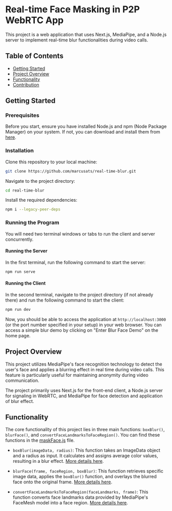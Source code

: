 # Real-time Face Masking in P2P WebRTC App

This project is a web application that uses Next.js, MediaPipe, and a Node.js server to implement real-time blur functionalities during video calls.

## Table of Contents

- [Getting Started](#getting-started)
- [Project Overview](#project-overview)
- [Functionality](#functionality)
- [Contribution](#contribution)

## Getting Started

### Prerequisites

Before you start, ensure you have installed Node.js and npm (Node Package Manager) on your system. If not, you can download and install them from [here](https://nodejs.org/).

### Installation

Clone this repository to your local machine:

```bash
git clone https://github.com/marcusats/real-time-blur.git
```

Navigate to the project directory:

```bash
cd real-time-blur
```

Install the required dependencies:

```bash
npm i --legacy-peer-deps
```

### Running the Program

You will need two terminal windows or tabs to run the client and server concurrently.

#### Running the Server

In the first terminal, run the following command to start the server:

```bash
npm run serve
```

#### Running the Client

In the second terminal, navigate to the project directory (if not already there) and run the following command to start the client:

```bash
npm run dev
```

Now, you should be able to access the application at `http://localhost:3000` (or the port number specified in your setup) in your web browser. You can access a simple blur demo by clicking on "Enter Blur Face Demo" on the home page.

## Project Overview

This project utilizes MediaPipe's face recognition technology to detect the user's face and applies a blurring effect in real time during video calls. This feature is particularly useful for maintaining anonymity during video communication.

The project primarily uses Next.js for the front-end client, a Node.js server for signaling in WebRTC, and MediaPipe for face detection and application of blur effect.

## Functionality

The core functionality of this project lies in three main functions: `boxBlur()`, `blurFace()`, and `convertFaceLandmarksToFaceRegion()`. You can find these functions in the [maskFace.js](src/lib/ImageManipualtion/maskFace.js) file.

- `boxBlur(imageData, radius)`: This function takes an ImageData object and a radius as input. It calculates and assigns average color values, resulting in a blur effect. [More details here](src/lib/ImageManipualtion/maskFace.js#1).

- `blurFace(frame, faceRegion, boxBlur)`: This function retrieves specific image data, applies the `boxBlur()` function, and overlays the blurred face onto the original frame. [More details here](src/lib/ImageManipualtion/maskFace.js#36).

- `convertFaceLandmarksToFaceRegion(faceLandmarks, frame)`: This function converts face landmarks data provided by MediaPipe's FaceMesh model into a face region. [More details here](src/lib/ImageManipualtion/maskFace.js#51).

